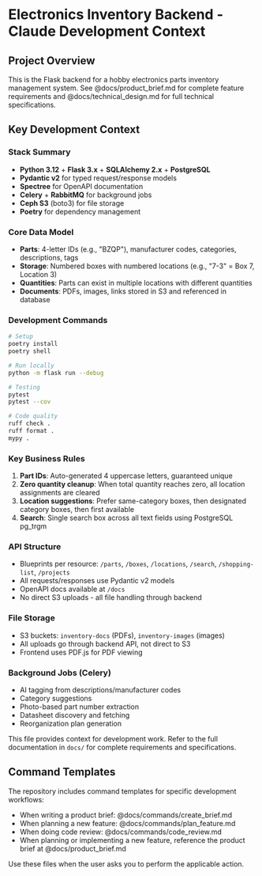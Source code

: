 # Electronics Inventory Backend - Claude Development Context

## Project Overview
This is the Flask backend for a hobby electronics parts inventory management system. See @docs/product_brief.md for complete feature requirements and @docs/technical_design.md for full technical specifications.

## Key Development Context

### Stack Summary
- **Python 3.12** + **Flask 3.x** + **SQLAlchemy 2.x** + **PostgreSQL**
- **Pydantic v2** for typed request/response models
- **Spectree** for OpenAPI documentation
- **Celery** + **RabbitMQ** for background jobs
- **Ceph S3** (boto3) for file storage
- **Poetry** for dependency management

### Core Data Model
- **Parts**: 4-letter IDs (e.g., "BZQP"), manufacturer codes, categories, descriptions, tags
- **Storage**: Numbered boxes with numbered locations (e.g., "7-3" = Box 7, Location 3)
- **Quantities**: Parts can exist in multiple locations with different quantities
- **Documents**: PDFs, images, links stored in S3 and referenced in database

### Development Commands
```bash
# Setup
poetry install
poetry shell

# Run locally
python -m flask run --debug

# Testing
pytest
pytest --cov

# Code quality
ruff check .
ruff format .
mypy .
```

### Key Business Rules
1. **Part IDs**: Auto-generated 4 uppercase letters, guaranteed unique
2. **Zero quantity cleanup**: When total quantity reaches zero, all location assignments are cleared
3. **Location suggestions**: Prefer same-category boxes, then designated category boxes, then first available
4. **Search**: Single search box across all text fields using PostgreSQL pg_trgm

### API Structure
- Blueprints per resource: `/parts`, `/boxes`, `/locations`, `/search`, `/shopping-list`, `/projects`
- All requests/responses use Pydantic v2 models
- OpenAPI docs available at `/docs`
- No direct S3 uploads - all file handling through backend

### File Storage
- S3 buckets: `inventory-docs` (PDFs), `inventory-images` (images)
- All uploads go through backend API, not direct to S3
- Frontend uses PDF.js for PDF viewing

### Background Jobs (Celery)
- AI tagging from descriptions/manufacturer codes
- Category suggestions
- Photo-based part number extraction
- Datasheet discovery and fetching
- Reorganization plan generation

This file provides context for development work. Refer to the full documentation in `docs/` for complete requirements and specifications.

## Command Templates

The repository includes command templates for specific development workflows:

- When writing a product brief: @docs/commands/create_brief.md
- When planning a new feature: @docs/commands/plan_feature.md
- When doing code review: @docs/commands/code_review.md
- When planning or implementing a new feature, reference the product brief at @docs/product_brief.md

Use these files when the user asks you to perform the applicable action.